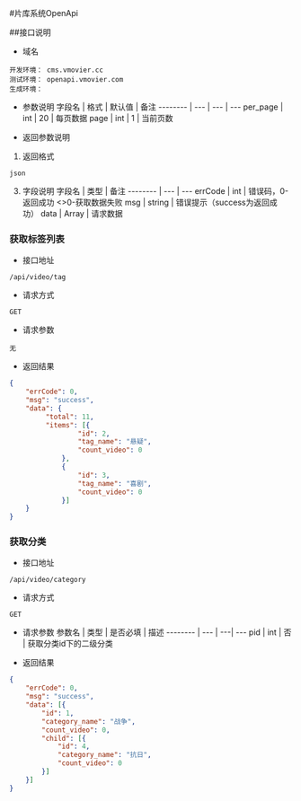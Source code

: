 #片库系统OpenApi

##接口说明
+ 域名
```
开发环境： cms.vmovier.cc
测试环境： openapi.vmovier.com
生成环境： 
```
+ 参数说明
字段名     | 格式     | 默认值     | 备注
-------- | --- | --- | --- 
per_page | int | 20 | 每页数据
page     | int | 1  | 当前页数

+ 返回参数说明
1. 返回格式
```
json
```
3. 字段说明
字段名     | 类型     | 备注
-------- | --- | ---
errCode | int | 错误码，0-返回成功 <>0-获取数据失败
msg | string | 错误提示（success为返回成功）
data | Array | 请求数据
### 获取标签列表
+ 接口地址
```
/api/video/tag
```
+ 请求方式
```
GET
```
+ 请求参数
```
无
```

+ 返回结果
```json
{
    "errCode": 0,
    "msg": "success",
    "data": {
         "total": 11,
         "items": [{
                 "id": 2,
                 "tag_name": "悬疑",
                 "count_video": 0
             },
             {
                 "id": 3,
                 "tag_name": "喜剧",
                 "count_video": 0
             }]
    }
}
```
### 获取分类
+ 接口地址
```
/api/video/category
```
+ 请求方式
```
GET
```
+ 请求参数
参数名     | 类型     | 是否必填     | 描述
-------- | --- | ---| ---
pid | int | 否 | 获取分类id下的二级分类

+ 返回结果
```json
{
    "errCode": 0,
    "msg": "success",
    "data": [{
        "id": 1,
        "category_name": "战争",
        "count_video": 0,
        "child": [{
            "id": 4,
            "category_name": "抗日",
            "count_video": 0
        }]
    }]
}
```